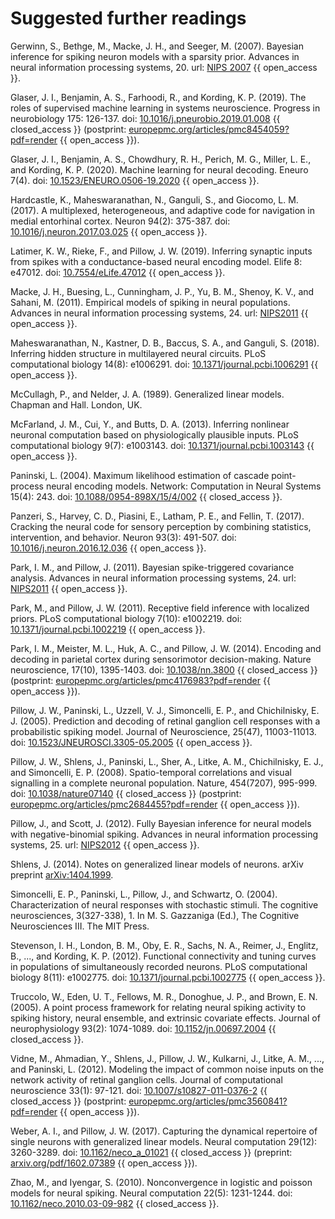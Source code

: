 # Suggested further readings

Gerwinn, S., Bethge, M., Macke, J. H., and Seeger, M. (2007). Bayesian inference for spiking neuron models with a sparsity prior. Advances in neural information processing systems, 20. url: [NIPS 2007](https://proceedings.neurips.cc/paper/2007/hash/46ba9f2a6976570b0353203ec4474217-Abstract.html) {{ open_access }}.

Glaser, J. I., Benjamin, A. S., Farhoodi, R., and Kording, K. P. (2019). The roles of supervised machine learning in systems neuroscience. Progress in neurobiology 175: 126-137. doi: [10.1016/j.pneurobio.2019.01.008](https://doi.org/10.1016/j.pneurobio.2019.01.008) {{ closed_access }} (postprint: [europepmc.org/articles/pmc8454059?pdf=render](https://europepmc.org/articles/pmc8454059?pdf=render) {{ open_access }}).

Glaser, J. I., Benjamin, A. S., Chowdhury, R. H., Perich, M. G., Miller, L. E., and Kording, K. P. (2020). Machine learning for neural decoding. Eneuro 7(4). doi: [10.1523/ENEURO.0506-19.2020](https://doi.org/10.1523/ENEURO.0506-19.2020) {{ open_access }}.

Hardcastle, K., Maheswaranathan, N., Ganguli, S., and Giocomo, L. M. (2017). A multiplexed, heterogeneous, and adaptive code for navigation in medial entorhinal cortex. Neuron 94(2): 375-387. doi: [10.1016/j.neuron.2017.03.025](https://doi.org/10.1016/j.neuron.2017.03.025) {{ open_access }}.

Latimer, K. W., Rieke, F., and Pillow, J. W. (2019). Inferring synaptic inputs from spikes with a conductance-based neural encoding model. Elife 8: e47012. doi: [10.7554/eLife.47012](https://doi.org/10.7554/eLife.47012) {{ open_access }}.

Macke, J. H., Buesing, L., Cunningham, J. P., Yu, B. M., Shenoy, K. V., and Sahani, M. (2011). Empirical models of spiking in neural populations. Advances in neural information processing systems, 24. url: [NIPS2011](https://papers.nips.cc/paper/2011/hash/7143d7fbadfa4693b9eec507d9d37443-Abstract.html) {{ open_access }}.

Maheswaranathan, N., Kastner, D. B., Baccus, S. A., and Ganguli, S. (2018). Inferring hidden structure in multilayered neural circuits. PLoS computational biology 14(8): e1006291. doi: [10.1371/journal.pcbi.1006291](https://doi.org/10.1371/journal.pcbi.1006291) {{ open_access }}.

McCullagh, P., and Nelder, J. A. (1989). Generalized linear models. Chapman and Hall. London, UK.

McFarland, J. M., Cui, Y., and Butts, D. A. (2013). Inferring nonlinear neuronal computation based on physiologically plausible inputs. PLoS computational biology 9(7): e1003143. doi: [10.1371/journal.pcbi.1003143](https://doi.org/10.1371/journal.pcbi.1003143) {{ open_access }}.

Paninski, L. (2004). Maximum likelihood estimation of cascade point-process neural encoding models. Network: Computation in Neural Systems 15(4): 243. doi: [10.1088/0954-898X/15/4/002](https://doi.org/10.1088/0954-898X/15/4/002) {{ closed_access }}.

Panzeri, S., Harvey, C. D., Piasini, E., Latham, P. E., and Fellin, T. (2017). Cracking the neural code for sensory perception by combining statistics, intervention, and behavior. Neuron 93(3): 491-507. doi: [10.1016/j.neuron.2016.12.036](https://doi.org/10.1016/j.neuron.2016.12.036) {{ open_access }}.

Park, I. M., and Pillow, J. (2011). Bayesian spike-triggered covariance analysis. Advances in neural information processing systems, 24. url: [NIPS2011](https://papers.nips.cc/paper/2011/hash/6395ebd0f4b478145ecfbaf939454fa4-Abstract.html) {{ open_access }}.

Park, M., and Pillow, J. W. (2011). Receptive field inference with localized priors. PLoS computational biology 7(10): e1002219. doi: [10.1371/journal.pcbi.1002219](https://doi.org/10.1371/journal.pcbi.1002219) {{ open_access }}.

Park, I. M., Meister, M. L., Huk, A. C., and Pillow, J. W. (2014). Encoding and decoding in parietal cortex during sensorimotor decision-making. Nature neuroscience, 17(10), 1395-1403. doi: [10.1038/nn.3800](https://doi.org/10.1038/nn.3800) {{ closed_access }} (postprint: [europepmc.org/articles/pmc4176983?pdf=render](https://europepmc.org/articles/pmc4176983?pdf=render) {{ open_access }}).

Pillow, J. W., Paninski, L., Uzzell, V. J., Simoncelli, E. P., and Chichilnisky, E. J. (2005). Prediction and decoding of retinal ganglion cell responses with a probabilistic spiking model. Journal of Neuroscience, 25(47), 11003-11013. doi: [10.1523/JNEUROSCI.3305-05.2005](https://doi.org/10.1523/JNEUROSCI.3305-05.2005) {{ open_access }}.

Pillow, J. W., Shlens, J., Paninski, L., Sher, A., Litke, A. M., Chichilnisky, E. J., and Simoncelli, E. P. (2008). Spatio-temporal correlations and visual signalling in a complete neuronal population. Nature, 454(7207), 995-999. doi: [10.1038/nature07140](https://doi.org/10.1038/nature07140) {{ closed_access }} (postprint: [europepmc.org/articles/pmc2684455?pdf=render](https://europepmc.org/articles/pmc2684455?pdf=render) {{ open_access }}).

Pillow, J., and Scott, J. (2012). Fully Bayesian inference for neural models with negative-binomial spiking. Advances in neural information processing systems, 25. url: [NIPS2012](https://proceedings.neurips.cc/paper/2012/hash/b55ec28c52d5f6205684a473a2193564-Abstract.html) {{ open_access }}.

Shlens, J. (2014). Notes on generalized linear models of neurons. arXiv preprint [arXiv:1404.1999](https://arxiv.org/abs/1404.1999).

Simoncelli, E. P., Paninski, L., Pillow, J., and Schwartz, O. (2004). Characterization of neural responses with stochastic stimuli. The cognitive neurosciences, 3(327-338), 1. In M. S. Gazzaniga (Ed.), The Cognitive Neurosciences III. The MIT Press.

Stevenson, I. H., London, B. M., Oby, E. R., Sachs, N. A., Reimer, J., Englitz, B., ..., and Kording, K. P. (2012). Functional connectivity and tuning curves in populations of simultaneously recorded neurons. PLoS computational biology 8(11): e1002775. doi: [10.1371/journal.pcbi.1002775](https://doi.org/10.1371/journal.pcbi.1002775) {{ open_access }}.

Truccolo, W., Eden, U. T., Fellows, M. R., Donoghue, J. P., and Brown, E. N. (2005). A point process framework for relating neural spiking activity to spiking history, neural ensemble, and extrinsic covariate effects. Journal of neurophysiology 93(2): 1074-1089. doi: [10.1152/jn.00697.2004](https://doi.org/10.1152/jn.00697.2004) {{ closed_access }}.

Vidne, M., Ahmadian, Y., Shlens, J., Pillow, J. W., Kulkarni, J., Litke, A. M., ..., and Paninski, L. (2012). Modeling the impact of common noise inputs on the network activity of retinal ganglion cells. Journal of computational neuroscience 33(1): 97-121. doi: [10.1007/s10827-011-0376-2](https://doi.org/10.1007/s10827-011-0376-2) {{ closed_access }} (postprint: [europepmc.org/articles/pmc3560841?pdf=render](https://europepmc.org/articles/pmc3560841?pdf=render) {{ open_access }}).

Weber, A. I., and Pillow, J. W. (2017). Capturing the dynamical repertoire of single neurons with generalized linear models. Neural computation 29(12): 3260-3289. doi: [10.1162/neco_a_01021](https://doi.org/10.1162/neco_a_01021) {{ closed_access }} (preprint: [arxiv.org/pdf/1602.07389](http://arxiv.org/pdf/1602.07389) {{ open_access }}).

Zhao, M., and Iyengar, S. (2010). Nonconvergence in logistic and poisson models for neural spiking. Neural computation 22(5): 1231-1244. doi: [10.1162/neco.2010.03-09-982](https://doi.org/10.1162/neco.2010.03-09-982) {{ closed_access }}.
